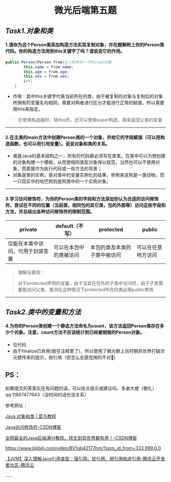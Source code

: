 # <center>微光后端第五题</center>
## ***Task1.对象和类***

#### 1.请你为这个Person类添加构造方法实现复制对象，并在题解附上你的Person类代码。你的构造方法用到this关键字了吗？请说说它的作用。

```java
public Person(Person from){//形参为一个Person对象
        this.name = from.name;
        this.age = from.age;
        this.sex = from.sex;
        i++;
    }
```

- 作用：其中this关键字代表当前所在的类，由于被复制的对象与复制后的对象所拥有的变量名均相同，需要对两者进行区分才能进行正常的赋值，所以需要用this来指定。

> 在使用构造器时，除this外，还可以使用super构造，用来返回父类的变量

---

#### 2.在主类的main方法中创建Person类的一个对象，并给它的字段赋值（可以用构造函数，也可以用引用变量）。说说对象和类的关系。

- 类是Java的基本结构之一，所有的代码都必须写在类里。在类中可以为想创建的对象构建一个模板，从而使相同类型对象得以规范，当然也可以不使用对象，而直接作为执行代码或一些方法的背景；
- 对象是类的实例，是对类中的变量实例化的结果，举例来说狗是一类动物，而一只现实中的哈巴狗则是狗类中的一个实例对象。

---

#### 3.学习访问修饰符，为你的Person类的字段和方法添加你认为合适的访问修饰符。尝试在不同的位置（当前类，相同包的其它类，包的外部等）访问这些字段和方法，并总结出各种访问修饰符的限制范围。

| private                          | default（不写）        | protected                    | public             |
| -------------------------------- | ---------------------- | ---------------------------- | ------------------ |
| 仅能在本类中访问，可用于封装变量 | 可以在本包中的类被访问 | 本包的类及本类的子类中被访问 | 可以在任意地方访问 |

> 理解与猜测：
>
> 对于protected声明的变量，由于当其在包外的子类中访问时，由于子类需要能访问父类，推测在这种情况下protected所在的类必用public修饰

---

## ***Task2.类中的变量和方法***

#### 4.为你的Person类创建一个静态方法命名为count，该方法返回Person类存在多少个对象。注意，count方法不应该统计到已经被销毁的Person对象。

- 见代码
- 由于finalize已弃用(放在注释里了)，所以使用了微光群上古时期异世界打破次元壁传来的提示，弱引用（但怎么总感觉用的不对:thinking:)



## PS：

如果提交的答案实在有问题的话，可以给点提示或建议吗，多谢大佬（敬礼）qq:11887477643（没时间的话也没关系）



参考网址：

[Java 对象和类 | 菜鸟教程](https://www.runoob.com/java/java-object-classes.html)

[Java访问修饰符-CSDN博客](https://blog.csdn.net/ThinkWon/article/details/101643412)

[全网最全的Java后端满分教程，转生到异世界都有用！-CSDN博客](https://www.anime-planet.com/anime/tags/isekai)

https://www.bilibili.com/video/BV1gb42177hm/?spm_id_from=333.999.0.0

[【JVM】深入理解Java引用类型：强引用、软引用、弱引用和虚引用-腾讯云开发者社区-腾讯云](https://cloud.tencent.com/developer/article/2389656)

......

